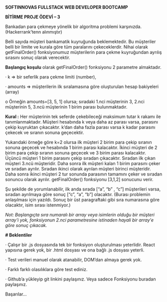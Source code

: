 **SOFTINNOVAS FULLSTACK WEB DEVELOPER BOOTCAMP**

**BİTİRME PROJE ÖDEVİ – 3**

Bankadan para çekmeye yönelik bir algoritma problemi karşınızda. (Hackerrank’tenn alınmıştır)

Belli sayıda müşteri bankamatik kuyruğunda beklemektedir. Bu müşteriler belli bir limite ve kurala göre tüm paralarını çekeceklerdir. Nihai olarak getFinalOrder() fonksiyonumuz müşterilerin para çekme kuyruğundan ayrılış sırasını sonuç olarak verecektir.

**Başlangıç koşulu** olarak getFinalOrder() fonksiyonu 2 parametre almaktadır.

·         k => bir seferlik para çekme limiti (number),

·         amounts => müşterilerin ilk sıralamasına göre oluşturulan hesap bakiyeleri (array)

o   Örneğin amounts=[3, 5, 1] olursa; sıradaki 1.nci müşterinin 3, 2.nci müşterinin 5, 3.ncü müşterinin 1 birim parası bulunmaktadır.

**Kural :** Her müşterinin tek seferde çekebileceği maksimum tutar k rakamı ile tanımlanmaktadır. Müşteri hesabında k veya daha az parası varsa, parasını çekip kuyruktan çıkacaktır. k’dan daha fazla parası varsa k kadar parasını çekecek ve sıranın sonuna geçecektir.

Yukarıdaki örneğe göre k=2 olursa ilk müşteri 2 birim para çekip sıranın sonuna geçecek ve hesabında 1 birim parası kalacaktır. İkinci müşteri de 2 birim para çekip sıranın sonuna geçecek ve 3 birim parası kalacaktır. Üçüncü müşteri 1 birim parasını çekip sıradan çıkacaktır. Sıradan ilk çıkan müşteri 3.ncü müşteridir. Daha sonra ilk müşteri kalan 1 birim parasını çeker ve sıradan ayrılır. Sıradan ikinci olarak ayrılan müşteri birinci müşteridir. Daha sonra ikinci müşteri 2 tur sonunda parasının tamamını çeker ve sıradan sonuncu olarak ayrılır. getFinalOrder() fonksiyonu [3,1,2] sonucunu verir.

Şu şekilde de yorumlanabilir, ilk anda sırada [“a”, “b” , “c”] müşterileri varsa, sıradan ayrılmaya göre sonuç [“c”, “a”, “b”] olacaktır. (Burası problemin anlaşılması için yazıldı. Sonuç bir üst paragraftaki gibi sıra numarasına göre olacaktır, isim sırası istenmiyor.)

*Not: Başlangıçta sıra numaralı bir array veya isimlerin olduğu bir müşteri array'i yok, fonksiyonun 2.nci parametresine istinaden hayali bir array'e göre sonuç çıkacak.*

**# Beklentiler**

·         Çalışır bir .js dosyasında tek bir fonksiyon oluşturulması yeterlidir. React yapısına gerek yok, bir .html dosyası ve ona bağlı .js dosyası yeterli.

·         Test verileri manuel olarak atanabilir, DOM’dan almaya gerek yok.

·         Farklı farklı olasılıklara göre test ediniz.

·         Github’a yükleyip git linkini paylaşınız. Veya sadece Fonksiyonu buradan paylaşınız.

Başarılar…
